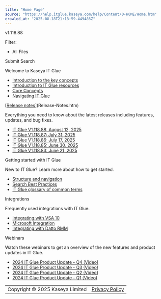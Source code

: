 ```yaml
---
title: "Home Page"
source: "https://help.itglue.kaseya.com/help/Content/0-HOME/Home.htm"
crawled_at: "2025-08-18T21:13:59.449486Z"
---
```


v1.118.88

Filter: 

* All Files

Submit Search

Welcome to Kaseya IT Glue

* [Introduction to the key concepts](../2-using/get-to-know-it-glue/introduction-to-the-key-concepts.html)
* [Introduction to IT Glue resources](../2-using/get-to-know-it-glue/introduction-to-it-glue-resources.html)
* [Core Concepts](../2-using/quick-video-guides/core-concepts.html)
* [Navigating IT Glue](../2-using/quick-video-guides/navigating-it-glue.html)

[[Release notes](Release-Notes.htm)](Release-Notes.htm)

Everything you need to know about the latest releases including features, updates, and bug fixes.

* [IT Glue V1.118.88: August 12, 2025](../3-product-updates/it-glue-release-notes/V1.118.88-2025-08-12.htm)
* [IT Glue V1.118.87: July 31, 2025](../3-product-updates/it-glue-release-notes/V1.118.87-2025-07-31.htm)
* [IT Glue V1.118.86: July 17, 2025](../3-product-updates/it-glue-release-notes/V1.118.86-2025-07-17.htm)
* [IT Glue V1.118.85: June 30, 2025](../3-product-updates/it-glue-release-notes/V1.118.85-2025-06-30.htm)
* [IT Glue V1.118.83: June 21, 2025](../3-product-updates/it-glue-release-notes/V1.118.83-2025-06-21.htm)

Getting started with IT Glue

New to IT Glue? Learn more about how to get started.

* [Structure and navigation](../2-using/get-to-know-it-glue/structure-and-navigation.html)
* [Search Best Practices](../2-using/get-to-know-it-glue/search-best-practices.html)
* [IT Glue glossary of common terms](../2-using/get-to-know-it-glue/it-glue-glossary-of-common-terms.html)

Integrations

Frequently used integrations with IT Glue.

* [Integrating with VSA 10](../1-admin/rmm-integrations/integrating-with-vsa-x.html)
* [Microsoft Integration](../1-admin/microsoft/microsoft-integration.html)
* [Integrating with Datto RMM](../1-admin/rmm-integrations/integrating-with-datto-rmm.htm)

Webinars

Watch these webinars to get an overview of the new features and product updates in IT Glue.

* [2024 IT Glue Product Update - Q4 (Video)](../3-product-updates/partner-webinars/2024-it-glue-product-update-q4-video.htm)
* [2024 IT Glue Product Update - Q3 (Video)](../3-product-updates/partner-webinars/2024-it-glue-product-update-q3-video.htm)
* [2024 IT Glue Product Update - Q2 (Video)](../3-product-updates/partner-webinars/2024-it-glue-product-update-q2-video.htm)
* [2024 IT Glue Product Update - Q1 (Video)](https://help.itglue.kaseya.com/help/Content/3-product-updates/partner-webinars/2024-it-glue-product-update-q1-video.htm)

|  |  |
| --- | --- |
| Copyright © 2025 Kaseya Limited |  [Privacy Policy](https://www.kaseya.com/legal/kaseya-privacy-statement/)  |  [Edit Cookies](#)  |  [Website Terms of Use](https://www.kaseya.com/legal/website-terms-of-use/) |  |
